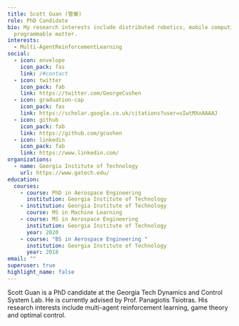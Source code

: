 ```yaml
---
title: Scott Guan (管樂)
role: PhD Candidate
bio: My research interests include distributed robotics, mobile computing and
  programmable matter.
interests:
  - Multi-AgentReinforcementLearning
social:
  - icon: envelope
    icon_pack: fas
    link: /#contact
  - icon: twitter
    icon_pack: fab
    link: https://twitter.com/GeorgeCushen
  - icon: graduation-cap
    icon_pack: fas
    link: https://scholar.google.co.uk/citations?user=sIwtMXoAAAAJ
  - icon: github
    icon_pack: fab
    link: https://github.com/gcushen
  - icon: linkedin
    icon_pack: fab
    link: https://www.linkedin.com/
organizations:
  - name: Georgia Institute of Technology
    url: https://www.gatech.edu/
education:
  courses:
    - course: PhD in Aerospace Engineering
      institution: Georgia Institute of Technology
    - institution: Georgia Institute of Technology
      course: MS in Machine Learning
    - course: MS in Aerospace Engineering
      institution: Georgia Institute of Technology
      year: 2020
    - course: "BS in Aerospace Engineering "
      institution: Georgia Institute of Technology
      year: 2018
email: ""
superuser: true
highlight_name: false
---
```

Scott Guan is a PhD candidate at the Georgia Tech Dynamics and Control System Lab. He is currently advised by Prof. Panagiotis Tsiotras. His research interests include multi-agent reinforcement learning, game theory and optimal control.
